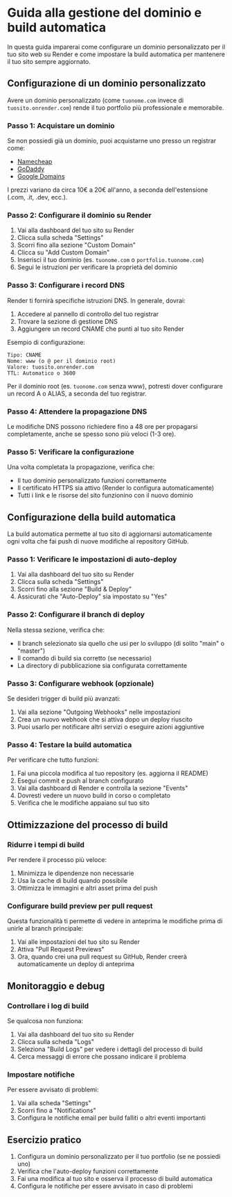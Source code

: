 # Guida alla gestione del dominio e build automatica

In questa guida imparerai come configurare un dominio personalizzato per il tuo sito web su Render e come impostare la build automatica per mantenere il tuo sito sempre aggiornato.

## Configurazione di un dominio personalizzato

Avere un dominio personalizzato (come `tuonome.com` invece di `tuosito.onrender.com`) rende il tuo portfolio più professionale e memorabile.

### Passo 1: Acquistare un dominio

Se non possiedi già un dominio, puoi acquistarne uno presso un registrar come:
- [Namecheap](https://www.namecheap.com)
- [GoDaddy](https://www.godaddy.com)
- [Google Domains](https://domains.google)

I prezzi variano da circa 10€ a 20€ all'anno, a seconda dell'estensione (.com, .it, .dev, ecc.).

### Passo 2: Configurare il dominio su Render

1. Vai alla dashboard del tuo sito su Render
2. Clicca sulla scheda "Settings"
3. Scorri fino alla sezione "Custom Domain"
4. Clicca su "Add Custom Domain"
5. Inserisci il tuo dominio (es. `tuonome.com` o `portfolio.tuonome.com`)
6. Segui le istruzioni per verificare la proprietà del dominio

### Passo 3: Configurare i record DNS

Render ti fornirà specifiche istruzioni DNS. In generale, dovrai:

1. Accedere al pannello di controllo del tuo registrar
2. Trovare la sezione di gestione DNS
3. Aggiungere un record CNAME che punti al tuo sito Render

Esempio di configurazione:
```
Tipo: CNAME
Nome: www (o @ per il dominio root)
Valore: tuosito.onrender.com
TTL: Automatico o 3600
```

Per il dominio root (es. `tuonome.com` senza www), potresti dover configurare un record A o ALIAS, a seconda del tuo registrar.

### Passo 4: Attendere la propagazione DNS

Le modifiche DNS possono richiedere fino a 48 ore per propagarsi completamente, anche se spesso sono più veloci (1-3 ore).

### Passo 5: Verificare la configurazione

Una volta completata la propagazione, verifica che:
- Il tuo dominio personalizzato funzioni correttamente
- Il certificato HTTPS sia attivo (Render lo configura automaticamente)
- Tutti i link e le risorse del sito funzionino con il nuovo dominio

## Configurazione della build automatica

La build automatica permette al tuo sito di aggiornarsi automaticamente ogni volta che fai push di nuove modifiche al repository GitHub.

### Passo 1: Verificare le impostazioni di auto-deploy

1. Vai alla dashboard del tuo sito su Render
2. Clicca sulla scheda "Settings"
3. Scorri fino alla sezione "Build & Deploy"
4. Assicurati che "Auto-Deploy" sia impostato su "Yes"

### Passo 2: Configurare il branch di deploy

Nella stessa sezione, verifica che:
- Il branch selezionato sia quello che usi per lo sviluppo (di solito "main" o "master")
- Il comando di build sia corretto (se necessario)
- La directory di pubblicazione sia configurata correttamente

### Passo 3: Configurare webhook (opzionale)

Se desideri trigger di build più avanzati:

1. Vai alla sezione "Outgoing Webhooks" nelle impostazioni
2. Crea un nuovo webhook che si attiva dopo un deploy riuscito
3. Puoi usarlo per notificare altri servizi o eseguire azioni aggiuntive

### Passo 4: Testare la build automatica

Per verificare che tutto funzioni:

1. Fai una piccola modifica al tuo repository (es. aggiorna il README)
2. Esegui commit e push al branch configurato
3. Vai alla dashboard di Render e controlla la sezione "Events"
4. Dovresti vedere un nuovo build in corso o completato
5. Verifica che le modifiche appaiano sul tuo sito

## Ottimizzazione del processo di build

### Ridurre i tempi di build

Per rendere il processo più veloce:

1. Minimizza le dipendenze non necessarie
2. Usa la cache di build quando possibile
3. Ottimizza le immagini e altri asset prima del push

### Configurare build preview per pull request

Questa funzionalità ti permette di vedere in anteprima le modifiche prima di unirle al branch principale:

1. Vai alle impostazioni del tuo sito su Render
2. Attiva "Pull Request Previews"
3. Ora, quando crei una pull request su GitHub, Render creerà automaticamente un deploy di anteprima

## Monitoraggio e debug

### Controllare i log di build

Se qualcosa non funziona:

1. Vai alla dashboard del tuo sito su Render
2. Clicca sulla scheda "Logs"
3. Seleziona "Build Logs" per vedere i dettagli del processo di build
4. Cerca messaggi di errore che possano indicare il problema

### Impostare notifiche

Per essere avvisato di problemi:

1. Vai alla scheda "Settings"
2. Scorri fino a "Notifications"
3. Configura le notifiche email per build falliti o altri eventi importanti

## Esercizio pratico

1. Configura un dominio personalizzato per il tuo portfolio (se ne possiedi uno)
2. Verifica che l'auto-deploy funzioni correttamente
3. Fai una modifica al tuo sito e osserva il processo di build automatica
4. Configura le notifiche per essere avvisato in caso di problemi
